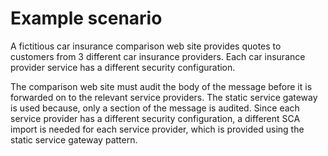 <!-- image -->

# Example scenario

A fictitious car insurance comparison web site provides quotes to customers from 3 different car
insurance providers. Each car insurance provider service has a different security configuration.

The comparison web site must audit the body of the message before it is forwarded on to the
relevant service providers. The static service gateway is used because, only a section of the
message is audited. Since each service provider has a different security configuration, a different
SCA import is needed for each service provider, which is provided using the static service gateway
pattern.
